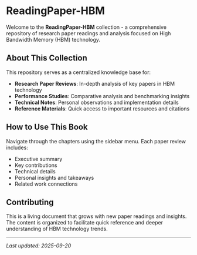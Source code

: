 # ReadingPaper-HBM

Welcome to the **ReadingPaper-HBM** collection - a comprehensive repository of research paper readings and analysis focused on High Bandwidth Memory (HBM) technology.

## About This Collection

This repository serves as a centralized knowledge base for:

- **Research Paper Reviews**: In-depth analysis of key papers in HBM technology
- **Performance Studies**: Comparative analysis and benchmarking insights
- **Technical Notes**: Personal observations and implementation details
- **Reference Materials**: Quick access to important resources and citations

## How to Use This Book

Navigate through the chapters using the sidebar menu. Each paper review includes:

- Executive summary
- Key contributions
- Technical details
- Personal insights and takeaways
- Related work connections

## Contributing

This is a living document that grows with new paper readings and insights. The content is organized to facilitate quick reference and deeper understanding of HBM technology trends.

---

*Last updated: 2025-09-20*

